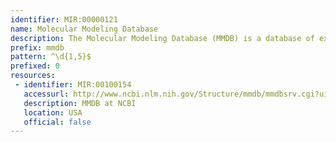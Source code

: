 ```yaml
---
identifier: MIR:00000121
name: Molecular Modeling Database
description: The Molecular Modeling Database (MMDB) is a database of experimentally determined structures obtained from the Protein Data Bank (PDB). Since structures are known for a large fraction of all protein families, structure homologs may facilitate inference of biological function, or the identification of binding or catalytic sites.
prefix: mmdb
pattern: ^\d{1,5}$
prefixed: 0
resources:
 - identifier: MIR:00100154
   accessurl: http://www.ncbi.nlm.nih.gov/Structure/mmdb/mmdbsrv.cgi?uid=
   description: MMDB at NCBI
   location: USA
   official: false
---
```

